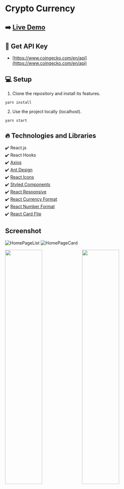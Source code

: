 # Crypto Currency

## ➡️ [Live Demo](https://crypto-currency-nc.netlify.app/)

## :key: Get API Key 

- [https://www.coingecko.com/en/api](https://www.coingecko.com/en/api)

## :computer: Setup

1. Clone the repository and install its features.

```
yarn install
```

2. Use the project locally (localhost).

```
yarn start
```

## :fire: Technologies and Libraries

:heavy_check_mark: React.js <br />
:heavy_check_mark: React Hooks <br />
:heavy_check_mark: [Axios](https://github.com/axios/axios) <br />
:heavy_check_mark: [Ant Design](https://github.com/ant-design/ant-design) <br />
:heavy_check_mark: [React Icons](https://react-icons.github.io/react-icons/) <br />
:heavy_check_mark: [Styled Components](https://styled-components.com) <br />
:heavy_check_mark: [React Responsive](https://github.com/yocontra/react-responsive) <br />
:heavy_check_mark: [React Currency Format](https://github.com/mohitgupta8888/react-currency-format) <br />
:heavy_check_mark: [React Number Format](https://github.com/s-yadav/react-number-format) <br />
:heavy_check_mark: [React Card Flip](https://github.com/AaronCCWong/react-card-flip) <br />


## Screenshot

![HomePageList](https://github.com/NecatiCoskuncopur/crypto-currency/assets/85507269/5f644280-febe-40df-af4c-8cee55c4b48d)
![HomePageCard](https://github.com/NecatiCoskuncopur/crypto-currency/assets/85507269/67af7465-9907-4075-a834-e546761d7bd8)
<p float="left">
  <img width='49%' height='765px' display='inline-block' src="https://github.com/NecatiCoskuncopur/crypto-currency/assets/85507269/cd8979a2-1b67-4e0b-b3b5-2e1a603e6d81"  />
  <img width='49%' height='765px' display='inline-block' class='img' src="https://github.com/NecatiCoskuncopur/crypto-currency/assets/85507269/92f4ffdf-688b-43c1-ae21-cd69ec2013fc"   />
</p>





